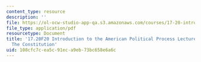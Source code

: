 ```yaml
---
content_type: resource
description: ''
file: https://ol-ocw-studio-app-qa.s3.amazonaws.com/courses/17-20-introduction-to-the-american-political-process-fall-2020/108cfc7cea5c91eca9eb73bc658e6a6c_MIT17_20F20_lec7.pdf
file_type: application/pdf
resourcetype: Document
title: '17.20F20 Introduction to the American Political Process Lecture Slides 7:
  The Constitution'
uid: 108cfc7c-ea5c-91ec-a9eb-73bc658e6a6c
---
```

